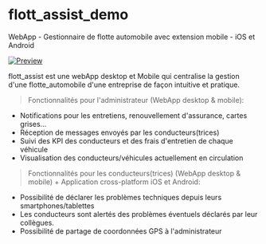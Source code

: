# flott_assist_demo
WebApp - Gestionnaire de flotte automobile avec extension mobile - iOS et Android

[![Preview](http://img.youtube.com/vi/m_Mm6l_UzfU/0.jpg)](http://www.youtube.com/watch?v=m_Mm6l_UzfU)

flott_assist est une webApp desktop et Mobile qui centralise la gestion d'une flotte_automobile d'une entreprise de façon intuitive et pratique.

> Fonctionnalités pour l'administrateur
(WebApp desktop & mobile):

- Notifications pour les entretiens, renouvellement d'assurance, cartes grises...
- Réception de messages envoyés par les conducteurs(trices)
- Suivi des KPI des conducteurs et des frais d'entretien de chaque véhicule
- Visualisation des conducteurs/véhicules actuellement en circulation


> Fonctionnalités pour les conducteurs(trices)
(WebApp desktop & mobile) + Application cross-platform iOS et Android:

- Possibilité de déclarer les problèmes techniques depuis leurs smartphones/tablettes
- Les conducteurs sont alertés des problèmes éventuels déclarés par leur collègues.
- Possibilité de partage de coordonnées GPS à l'administrateur 
